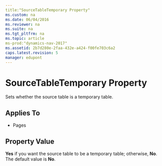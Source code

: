 ```yaml
---
title:"SourceTableTemporary Property"
ms.custom: na
ms.date: 06/04/2016
ms.reviewer: na
ms.suite: na
ms.tgt_pltfrm: na
ms.topic: article
ms-prod:"dynamics-nav-2017"
ms.assetid: 2b7d280e-2faa-432e-a424-f00fe703c6a2
caps.latest.revision: 5
manager: edupont
---
```

# SourceTableTemporary Property
Sets whether the source table is a temporary table.  
  
## Applies To  
  
-   Pages  
  
## Property Value  
 **Yes** if you want the source table to be a temporary table; otherwise, **No**. The default value is **No**.
